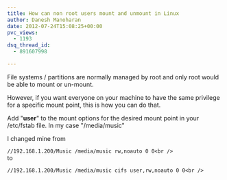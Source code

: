 ```yaml
---
title: How can non root users mount and unmount in Linux
author: Danesh Manoharan
date: 2012-07-24T15:08:25+00:00
pvc_views:
  - 1193
dsq_thread_id:
  - 891607998

---
```

File systems / partitions are normally managed by root and only root would be able to mount or un-mount.

However, if you want everyone on your machine to have the same privilege for a specific mount point, this is how you can do that.

Add "**user**" to the mount options for the desired mount point in your /etc/fstab file. In my case "/media/music"

I changed mine from

`//192.168.1.200/Music /media/music rw,noauto 0 0<br />
`  
to

`//192.168.1.200/Music /media/music cifs user,rw,noauto 0 0<br />
`